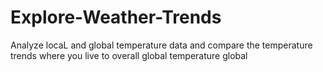 # Explore-Weather-Trends
Analyze locaL and global temperature data and compare the temperature trends where you live to overall global temperature global
